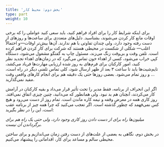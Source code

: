 ```yaml
---
title: 'بخش دوم: محیط کار'
type: part
weight: 10
---
```


برای اینکه شرایط کار را برای افراد فراهم کنید، باید سعی کنید عواملی را که برخی اوقات مانع کار کردن می‌شوند، بشناسید. دلیل‌های متعددی برای ساعت‌ها و روزهای از دست رفته وجود دارد، ولی چندان تفاوتی با هم ندارند. آن‌ها بیش‌تر اوقات—و احتمالاً اغلب— شکلی از شکست در محیطی هستند که شرکت برای کار کردن فراهم کرده است. تلفن وقت و بی‌وقت زنگ می‌زند، مسئول چاپ به گفتگو مشغول می‌شود، دستگاه کپی خراب می‌شود، کسی از اهداء خون تماس می‌گیرد که در زمان‌های اهداء تجدید نظر کنید، امور کارکنان برای فرم‌های به روز شده ارزیابی مهارت‌ها فریاد می‌کشد، تایم‌شیت‌ها باید تا ساعت ۳ بعد از ظهر ارسال شود، کلی تماس تلفنی دیگر در راه است، … و روز تمام می‌شود. بعضی روزها حتی یک دقیقه هم برای انجام کارهای واقعی وقت مفید نمی‌گذارید.

اگر این انحراف از برنامه، فقط مدیر را تحت تأثیر قرار می‌داد و بقیه کارکنان در آرامش کار می‌کردند، آنچنان هم بد نبود. ولی همانطور که می‌دانید، چنین چیزی اتفاق نمی‌افتد. روز کاری همه در معرض وقفه و نیمه کاره ماندن است. تمام روز از دست می‌رود و هیچ کس نمی‌فهمد که چطور گذشته است. اگر تعجب می‌کنید که چرا همه چیز از برنامه عقب است، این را در نظر بگیرید:

<em>میلیون‌ها راه برای از دست دادن روز کاری وجود دارد، ولی حتی یک راه هم برای برگرداندن آن نیست.</em>

در بخش دوم، نگاهی به بعضی از علت‌های از دست رفتن زمان می‌اندازیم و برای ساختن محیطی سالم و مساعد برای کار، اقداماتی را پیشنهاد می‌کنیم.